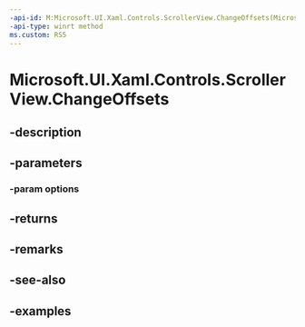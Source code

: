 ```yaml
---
-api-id: M:Microsoft.UI.Xaml.Controls.ScrollerView.ChangeOffsets(Microsoft.UI.Xaml.Controls.ScrollerChangeOffsetsOptions)
-api-type: winrt method
ms.custom: RS5
---
```


<!-- Method syntax.
public int ScrollerView.ChangeOffsets(ScrollerChangeOffsetsOptions options)
-->

# Microsoft.UI.Xaml.Controls.ScrollerView.ChangeOffsets

## -description

## -parameters
### -param options

## -returns

## -remarks

## -see-also

## -examples

